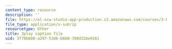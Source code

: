 ```yaml
---
content_type: resource
description: ''
file: https://ol-ocw-studio-app-production.s3.amazonaws.com/courses/3-054-cellular-solids-structure-properties-and-applications-spring-2015/3f70b608a29753d6b668780d32be9161_kpbG3L5awgk.vtt
file_type: application/x-subrip
resourcetype: Other
title: 3play caption file
uid: 3f70b608-a297-53d6-b668-780d32be9161
---
```

